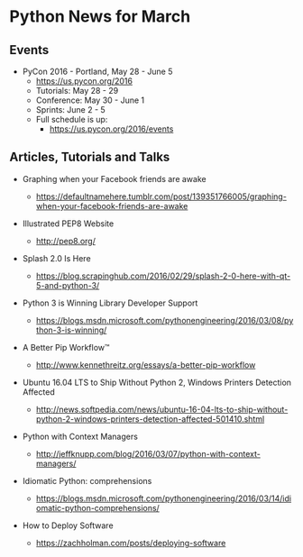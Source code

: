 # Python News for March

## Events

* PyCon 2016 - Portland, May 28 - June 5
	* https://us.pycon.org/2016
	* Tutorials: May 28 - 29
	* Conference: May 30 - June 1
	* Sprints: June 2 - 5
	* Full schedule is up:
		* https://us.pycon.org/2016/events

## Articles, Tutorials and Talks
* Graphing when your Facebook friends are awake
	* https://defaultnamehere.tumblr.com/post/139351766005/graphing-when-your-facebook-friends-are-awake

* Illustrated PEP8 Website
	* http://pep8.org/

* Splash 2.0 Is Here
	* https://blog.scrapinghub.com/2016/02/29/splash-2-0-here-with-qt-5-and-python-3/

* Python 3 is Winning Library Developer Support
	* https://blogs.msdn.microsoft.com/pythonengineering/2016/03/08/python-3-is-winning/

* A Better Pip Workflow™
	* http://www.kennethreitz.org/essays/a-better-pip-workflow

* Ubuntu 16.04 LTS to Ship Without Python 2, Windows Printers Detection Affected
	* http://news.softpedia.com/news/ubuntu-16-04-lts-to-ship-without-python-2-windows-printers-detection-affected-501410.shtml

* Python with Context Managers
	* http://jeffknupp.com/blog/2016/03/07/python-with-context-managers/

* Idiomatic Python: comprehensions
	* https://blogs.msdn.microsoft.com/pythonengineering/2016/03/14/idiomatic-python-comprehensions/

* How to Deploy Software
	* https://zachholman.com/posts/deploying-software
